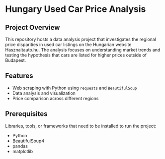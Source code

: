 # Hungary Used Car Price Analysis

## Project Overview
This repository hosts a data analysis project that investigates the regional price disparities in used car listings on the Hungarian website Hasznaltauto.hu. The analysis focuses on understanding market trends and testing the hypothesis that cars are listed for higher prices outside of Budapest.

## Features
- Web scraping with Python using `requests` and `BeautifulSoup`
- Data analysis and visualization
- Price comparison across different regions

## Prerequisites
Libraries, tools, or frameworks that need to be installed to run the project:
- Python
- BeautifulSoup4
- pandas
- matplotlib
